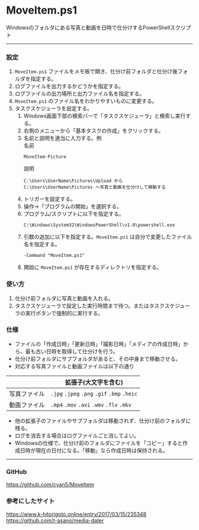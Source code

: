 # MoveItem.ps1
Windowsのフォルダにある写真と動画を日時で仕分けするPowerShellスクリプト

----
### 設定
1. `MoveItem.ps1` ファイルをメモ帳で開き、仕分け前フォルダと仕分け後フォルダを指定する。
1. ログファイルを出力するかどうかを指定する。
1. ログファイルの出力場所と出力ファイル名を指定する。
1. `MoveItem.ps1` のファイル名をわかりやすいものに変更する。
1. タスクスケジューラを設定する。
    1. Windows画面下部の検索バーで「タスクスケジューラ」と検索し実行する。
    1. 右側のメニューから「基本タスクの作成」をクリックする。
    1. 名前と説明を適当に入力する。例<br>名前
       ```
       MoveItem-Picture
       ```
       説明
       ```
       C:\Users\UserName\Pictures\Upload から
       C:\Users\UserName\Pictures へ写真と動画を仕分けして移動する
       ```
    1. トリガーを設定する。
    1. 操作→「プログラムの開始」を選択する。
    1. プログラム/スクリプトに以下を指定する。
       ```
       C:\Windows\System32\WindowsPowerShell\v1.0\powershell.exe
       ```
    1. 引数の追加に以下を指定する。`MoveItem.ps1` は自分で変更したファイル名を指定する。
       ```
       -Command "MoveItem.ps1"
       ```
    1. 開始に `MoveItem.ps1` が存在するディレクトリを指定する。

### 使い方
1. 仕分け前フォルダに写真と動画を入れる。
1. タスクスケジューラで設定した実行時間まで待つ。またはタスクスケジューラの実行ボタンで強制的に実行する。

### 仕様
* ファイルの「作成日時」「更新日時」「撮影日時」「メディアの作成日時」から、最も古い日時を取得して仕分けを行う。
* 仕分け前フォルダにサブフォルダがあると、その中身まで移動させる。
* 対応する写真ファイルと動画ファイルは以下の通り

|              | 拡張子(大文字を含む)                        |
| ------------ | ------------------------------------------- |
| 写真ファイル | `.jpg` `.jpeg` `.png` `.gif` `.bmp` `.heic` |
| 動画ファイル | `.mp4` `.mov` `.avi` `.wmv` `.flv` `.mkv`   |
* 他の拡張子のファイルやサブフォルダは移動されず、仕分け前のフォルダに残る。
* ログを消去する場合はログファイルごと消してよい。
* Windowsの仕様で、仕分け前のフォルダにファイルを「コピー」すると作成日時が現在の日付になる。「移動」なら作成日時は保持される。

----
### GitHub
https://github.com/cyan5/MoveItem

### 参考にしたサイト
https://www.k-hitorigoto.online/entry/2017/03/15/235348
https://github.com/t-asano/media-dater
